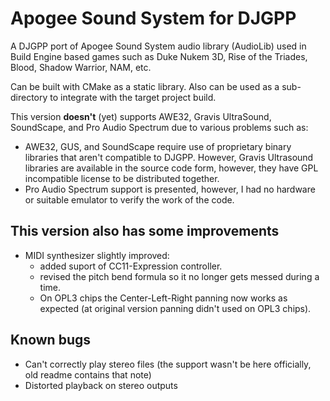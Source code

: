 # Apogee Sound System for DJGPP

A DJGPP port of Apogee Sound System audio library (AudioLib) used in Build Engine based games such as Duke Nukem 3D, Rise of the Triades, Blood, Shadow Warrior, NAM, etc.

Can be built with CMake as a static library. Also can be used as a sub-directory to integrate with the target project build.

This version __doesn't__ (yet) supports AWE32, Gravis UltraSound, SoundScape, and Pro Audio Spectrum due to various problems such as:
- AWE32, GUS, and SoundScape require use of proprietary binary libraries that aren't compatible to DJGPP. However, Gravis Ultrasound libraries are available in the source code form, however, they have GPL incompatible license to be distributed together.
- Pro Audio Spectrum support is presented, however, I had no hardware or suitable emulator to verify the work of the code.

## This version also has some improvements
- MIDI synthesizer slightly improved:
  - added suport of CC11-Expression controller.
  - revised the pitch bend formula so it no longer gets messed during a time.
  - On OPL3 chips the Center-Left-Right panning now works as expected (at original version panning didn't used on OPL3 chips).


## Known bugs
- Can't correctly play stereo files (the support wasn't be here officially, old readme contains that note)
- Distorted playback on stereo outputs
